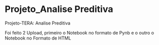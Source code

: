 # Projeto_Analise Preditiva
Projeto-TERA: Analise Preditiva

Foi feito 2 Upload, primeiro o Notebook no formato de Pynb e o outro o Notebook no Formato de HTML
